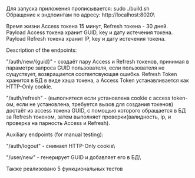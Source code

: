 Для запуска приложения прописывается: sudo ./build.sh\
Обращение к эндпоинтам по адресу: http://localhost:8020\


Время жизни Access токена 15 минут, Refresh токена - 30 дней.\
Payload Access токена хранит GUID, key и дату истечения токена.\
Payload Refresh токена хранит IP, key и дату истечения токена.


Description of the endpoints:

"/auth/new/{guid}" - создаёт пару Access и Refresh токенов, принимая в параметре запроса GUID пользователя, если пользователя не сущуствует, возвращается соответсвующая ошибка. Refresh Token хранится в БД в виде хэша токена, а Access Token устанавливается как HTTP-Only cookie. 

"/auth/refresh" - (выполнятеся если установлена cookie с access token-ом, если не установлена, требуется вызов для создания токенов) достаёт из access токена GUID, с помощью которого обращается в БД за Refresh токеном, затем выполняет проверки(валидность, ip, и проверка на парность Access и Refresh). 


Auxiliary endpoints (for manual testing): 

"/auth/logout" - снимает HTTP-Only cookie\

"/user/new" - генерирует GUID и добавляет его в БД\ 


Также реализовано 5 функциональных тестов